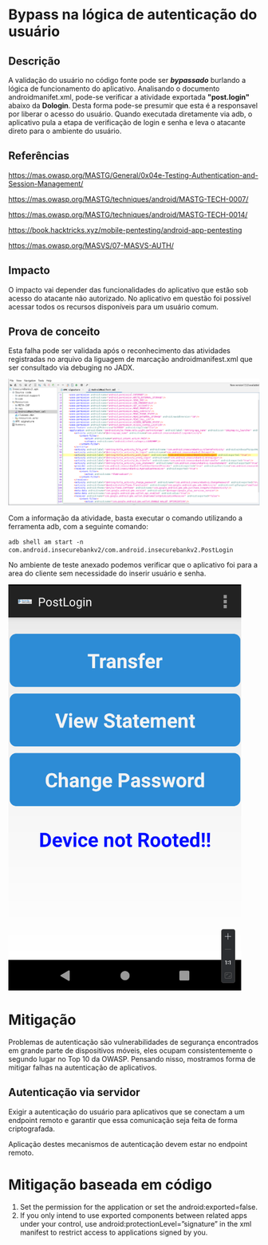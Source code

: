 # Bypass na lógica de autenticação do usuário

## Descrição

A validação do usuário no código fonte pode ser ***bypassado*** burlando a lógica de funcionamento do aplicativo. Analisando o documento androidmanifet.xml, pode-se verificar a atividade exportada **"post.login"** abaixo da **Dologin**. Desta forma pode-se presumir que esta é a responsavel por liberar o acesso do usuário. Quando executada diretamente via adb, o aplicativo pula a etapa de verificação de login e senha e leva o atacante direto para o ambiente do usuário. 

## Referências 

https://mas.owasp.org/MASTG/General/0x04e-Testing-Authentication-and-Session-Management/

https://mas.owasp.org/MASTG/techniques/android/MASTG-TECH-0007/

https://mas.owasp.org/MASTG/techniques/android/MASTG-TECH-0014/

https://book.hacktricks.xyz/mobile-pentesting/android-app-pentesting

https://mas.owasp.org/MASVS/07-MASVS-AUTH/


## Impacto

O impacto vai depender das funcionalidades do aplicativo que estão sob acesso do atacante não autorizado. No aplicativo em questão foi possível acessar todos os recursos disponíveis para um usuário comum.

## Prova de conceito

Esta falha pode ser validada após o reconhecimento das atividades registradas no arquivo da liguagem de marcação androidmanifest.xml que ser consultado via debuging no JADX.

![jadx_bypass](.img/jadx_bypass.png)

Com a informação da atividade, basta executar o comando utilizando a ferramenta adb, com a seguinte comando:

```
adb shell am start -n com.android.insecurebankv2/com.android.insecurebankv2.PostLogin
```
No ambiente de teste anexado podemos verificar que o aplicativo foi para a area do cliente sem necessidade do inserir usuário e senha.

![android_bypass](.img/android_bypass.png)


# Mitigação

Problemas de autenticação são vulnerabilidades de segurança encontrados em grande parte de dispositivos móveis, eles ocupam consistentemente o segundo lugar no Top 10 da OWASP. Pensando nisso, mostramos forma de mitigar falhas na autenticação de aplicativos.

## Autenticação via servidor

Exigir a autenticação do usuário para aplicativos que se conectam a um endpoint remoto e garantir que essa comunicação seja feita de forma criptografada.  

Aplicação destes mecanismos de autenticação devem estar no endpoint remoto.

# Mitigação baseada em código 

1) Set the permission for the application or set the android:exported=false.
2) If you only intend to use exported components between related apps under your control, use android:protectionLevel=”signature” in the xml manifest to restrict access to applications signed by you.
